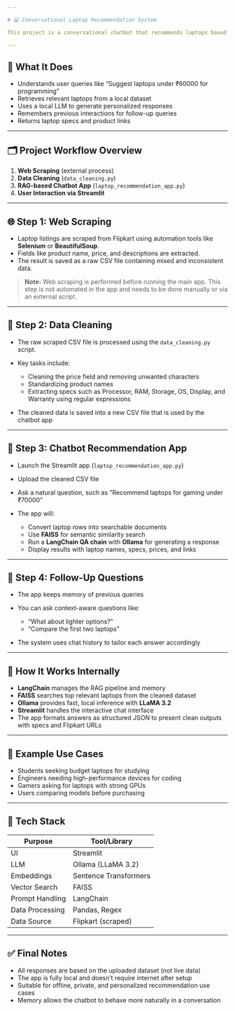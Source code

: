 ```yaml
---

# 💻 Conversational Laptop Recommendation System

This project is a conversational chatbot that recommends laptops based on user queries. It uses **LangChain**, **FAISS**, and **Ollama (LLaMA 3.2)** for Retrieval-Augmented Generation (RAG). A Streamlit interface enables users to interact naturally, ask follow-up questions, and receive detailed recommendations.

---
```


## 🧠 What It Does

* Understands user queries like “Suggest laptops under ₹60000 for programming”
* Retrieves relevant laptops from a local dataset
* Uses a local LLM to generate personalized responses
* Remembers previous interactions for follow-up queries
* Returns laptop specs and product links

---

## 🗂️ Project Workflow Overview

1. **Web Scraping** (external process)
2. **Data Cleaning** (`data_cleaning.py`)
3. **RAG-based Chatbot App** (`laptop_recommendation_app.py`)
4. **User Interaction via Streamlit**

---

## 🌐 Step 1: Web Scraping

* Laptop listings are scraped from Flipkart using automation tools like **Selenium** or **BeautifulSoup**.
* Fields like product name, price, and descriptions are extracted.
* The result is saved as a raw CSV file containing mixed and inconsistent data.

> **Note:** Web scraping is performed before running the main app. This step is not automated in the app and needs to be done manually or via an external script.

---

## 🧼 Step 2: Data Cleaning

* The raw scraped CSV file is processed using the `data_cleaning.py` script.
* Key tasks include:

  * Cleaning the price field and removing unwanted characters
  * Standardizing product names
  * Extracting specs such as Processor, RAM, Storage, OS, Display, and Warranty using regular expressions
* The cleaned data is saved into a new CSV file that is used by the chatbot app

---

## 💬 Step 3: Chatbot Recommendation App

* Launch the Streamlit app (`laptop_recommendation_app.py`)
* Upload the cleaned CSV file
* Ask a natural question, such as “Recommend laptops for gaming under ₹70000”
* The app will:

  * Convert laptop rows into searchable documents
  * Use **FAISS** for semantic similarity search
  * Run a **LangChain QA chain** with **Ollama** for generating a response
  * Display results with laptop names, specs, prices, and links

---

## 🔁 Step 4: Follow-Up Questions

* The app keeps memory of previous queries
* You can ask context-aware questions like:

  * “What about lighter options?”
  * “Compare the first two laptops”
* The system uses chat history to tailor each answer accordingly

---

## 🧠 How It Works Internally

* **LangChain** manages the RAG pipeline and memory
* **FAISS** searches top relevant laptops from the cleaned dataset
* **Ollama** provides fast, local inference with **LLaMA 3.2**
* **Streamlit** handles the interactive chat interface
* The app formats answers as structured JSON to present clean outputs with specs and Flipkart URLs

---

## 🎯 Example Use Cases

* Students seeking budget laptops for studying
* Engineers needing high-performance devices for coding
* Gamers asking for laptops with strong GPUs
* Users comparing models before purchasing

---

## 🧪 Tech Stack

| Purpose         | Tool/Library          |
| --------------- | --------------------- |
| UI              | Streamlit             |
| LLM             | Ollama (LLaMA 3.2)    |
| Embeddings      | Sentence Transformers |
| Vector Search   | FAISS                 |
| Prompt Handling | LangChain             |
| Data Processing | Pandas, Regex         |
| Data Source     | Flipkart (scraped)    |

---

## ✅ Final Notes

* All responses are based on the uploaded dataset (not live data)
* The app is fully local and doesn’t require internet after setup
* Suitable for offline, private, and personalized recommendation use cases
* Memory allows the chatbot to behave more naturally in a conversation











